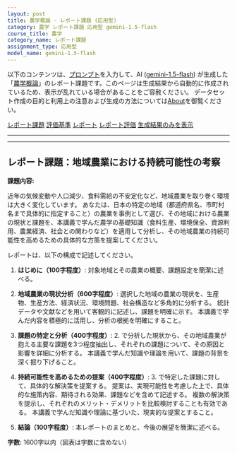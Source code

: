 ```yaml
---
layout: post
title: 農学概論 - レポート課題 (応用型)
category: 農学 レポート課題 応用型 gemini-1.5-flash
course_title: 農学
category_name: レポート課題
assignment_type: 応用型
model_name: gemini-1.5-flash
---
```


以下のコンテンツは、[プロンプト](http://127.0.0.1:8000/generated/農学/gemini-1.5-flash/prompt_レポート課題-応用型.md)を入力して、AI ([gemini-1.5-flash](contents/gemini-1.5-flash)) が生成した「[農学概論](/contents/農学/)」のレポート課題です。このページは生成結果から自動的に作成されているため、表示が乱れている場合があることをご容赦ください。
データセット作成の目的と利用上の注意および生成の方法については[About](/About)を御覧ください。

[レポート課題](../レポート課題-応用型)
[評価基準](../評価基準-応用型)
[レポート](../レポート-応用型)
[レポート評価](../レポート評価-応用型)
[生成結果のみを表示](http://127.0.0.1:8000/generated/農学/gemini-1.5-flash/レポート課題-応用型.md)
  

***
***
  
## レポート課題：地域農業における持続可能性の考察

**課題内容:**

近年の気候変動や人口減少、食料需給の不安定化など、地域農業を取り巻く環境は大きく変化しています。  あなたは、日本の特定の地域（都道府県名、市町村名まで具体的に指定すること）の農業を事例として選び、その地域における農業の現状と課題を、本講義で学んだ農学の基礎知識（食料生産、環境保全、資源利用、農業経済、社会との関わりなど）を適用して分析し、その地域農業の持続可能性を高めるための具体的な方策を提案してください。

レポートは、以下の構成で記述してください。

1. **はじめに（100字程度）**:  対象地域とその農業の概要、課題設定を簡潔に述べる。

2. **地域農業の現状分析（600字程度）**:  選択した地域の農業の現状を、生産物、生産方法、経済状況、環境問題、社会構造など多角的に分析する。  統計データや文献などを用いて客観的に記述し、課題を明確に示す。  本講義で学んだ内容を積極的に活用し、分析の根拠を明確にすること。

3. **課題の特定と分析（400字程度）**:  2. で分析した現状から、その地域農業が抱える主要な課題を3つ程度抽出し、それぞれの課題について、その原因と影響を詳細に分析する。  本講義で学んだ知識や理論を用いて、課題の背景を深く掘り下げること。

4. **持続可能性を高めるための提案（400字程度）**:  3. で特定した課題に対して、具体的な解決策を提案する。  提案は、実現可能性を考慮した上で、具体的な施策内容、期待される効果、課題などを含めて記述する。  複数の解決策を提示し、それぞれのメリット・デメリットを比較検討することも有効である。  本講義で学んだ知識や理論に基づいた、現実的な提案とすること。

5. **結論（100字程度）**:  本レポートのまとめと、今後の展望を簡潔に述べる。


**字数:** 1600字以内（図表は字数に含めない）
